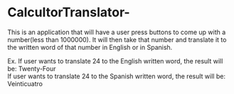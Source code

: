 # CalcultorTranslator-

This is an application that will have a user press buttons to come up with a number(less than 1000000). It will then take that number and translate it to the written word of that number in English or in Spanish. 

Ex. If user wants to translate 24 to the English written word, the result will be: Twenty-Four       
    If user wants to translate 24 to the Spanish written word, the result will be: Veinticuatro

